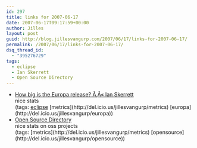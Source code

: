 ```yaml
---
id: 297
title: links for 2007-06-17
date: 2007-06-17T09:17:59+00:00
author: Jilles
layout: post
guid: http://blog.jillesvangurp.com/2007/06/17/links-for-2007-06-17/
permalink: /2007/06/17/links-for-2007-06-17/
dsq_thread_id:
  - "395276729"
tags:
  - eclipse
  - Ian Skerrett
  - Open Source Directory
---
```

<ul class="delicious">
	<li>
		<div class="delicious-link"><a href="http://ianskerrett.wordpress.com/2007/06/15/how-big-is-the-europa-release/">How big is the Europa release? Ã‚Â« Ian Skerrett</a></div>
		<div class="delicious-extended">nice stats</div>
		<div class="delicious-tags">(tags: <a href="http://del.icio.us/jillesvangurp/eclipse">eclipse</a> [metrics](http://del.icio.us/jillesvangurp/metrics) [europa](http://del.icio.us/jillesvangurp/europa))</div>
	</li>
	<li>
		<div class="delicious-link"><a href="http://www.ohloh.net/">Open Source Directory</a></div>
		<div class="delicious-extended">nice stats on oss projects</div>
		<div class="delicious-tags">(tags: [metrics](http://del.icio.us/jillesvangurp/metrics) [opensource](http://del.icio.us/jillesvangurp/opensource))</div>
	</li>
</ul>
